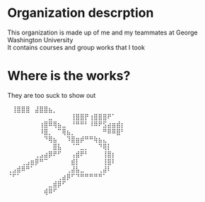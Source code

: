 # Organization descrption
This organization is made up of me and my teammates at George Washington University  
It contains courses and group works that I took

# Where is the works?
They are too suck to show out

⠀⢸⣿⣿⣿⠀⣼⣿⣿⣦⡀  
⠀⠀⠀⠀⠀⠀⠀⠀⠀⣀⠀⠀⠀⠀⢸⣿⣿⡟⢰⣿⣿⣿⠟⠁  
⠀⠀⠀⠀⠀⠀⠀⢰⣿⠿⢿⣦⣀⠀⠘⠛⠛⠃⠸⠿⠟⣫⣴⣶⣾⡆  
⠀⠀⠀⠀⠀⠀⠀⠸⣿⡀⠀⠉⢿⣦⡀⠀⠀⠀⠀⠀⠀⠛⠿⠿⣿⠃⠀⠀⠀  
⠀⠀⠀⠀⠀⠀⠀⠀⠙⢿⣦⠀⠀⠹⣿⣶⡾⠛⠛⢷⣦⣄⠀  
⠀⠀⠀⠀⠀⠀⠀⠀⠀⠀⣿⣧⠀⠀⠈⠉⣀⡀⠀⠀⠙⢿⡇  
⠀⠀⠀⠀⠀⠀⢀⣠⣴⡿⠟⠋⠀⠀⢠⣾⠟⠃⠀⠀⠀⢸⣿⡆  
⠀⠀⠀⢀⣠⣶⡿⠛⠉⠀⠀⠀⠀⠀⣾⡇⠀⠀⠀⠀⠀⢸⣿⠇  
⢀⣠⣾⠿⠛⠁⠀⠀⠀⠀⠀⠀⠀⢀⣼⣧⣀⠀⠀⠀⢀⣼⠇  
⠈⠋⠁⠀⠀⠀⠀⠀⠀⠀⠀⢀⣴⡿⠋⠙⠛⠛⠛⠛⠛⠁  
⠀⠀⠀⠀⠀⠀⠀⠀⠀⣀⣾⡿⠋⠀  
⠀⠀⠀⠀⠀⠀⠀⠀⢾⠿⠋⠀  
 
